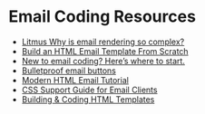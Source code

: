 # Email Coding Resources

- [Litmus Why is email rendering so complex? ](https://litmus.com/blog/why-is-email-rendering-so-complex?ref=reallygoodemails)
- [Build an HTML Email Template From Scratch](https://webdesign.tutsplus.com/articles/build-an-html-email-template-from-scratch--webdesign-12770?ref=reallygoodemails)
- [New to email coding? Here’s where to start.](https://explore.reallygoodemails.com/new-to-email-coding-heres-where-to-start-2494422f0bd4)
- [Bulletproof email buttons
](https://buttons.cm/)
- [Modern HTML Email Tutorial
](https://blog.edmdesigner.com/modern-html-email-tutorial/?ref=reallygoodemails)
- [CSS Support Guide for Email Clients](https://www.campaignmonitor.com/css/)
- [Building & Coding HTML Templates](https://www.leemunroe.com/building-html-email/?utm_source=intercom&utm_medium=email&utm_term=drip&utm_content=2&utm_campaign=htmlemail)
